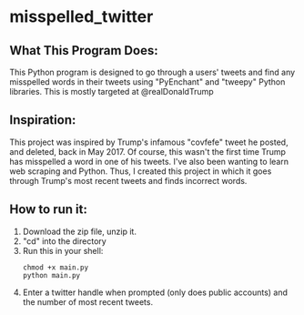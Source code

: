 # misspelled_twitter

## What This Program Does:
This Python program is designed to go through a users' tweets and find any misspelled words in their tweets using "PyEnchant" and "tweepy" Python libraries. This is mostly targeted at @realDonaldTrump

## Inspiration:
This project was inspired by Trump's infamous "covfefe" tweet he posted, and deleted, back in May 2017. Of course, this wasn't the first time Trump has misspelled a word in one of his tweets. I've also been wanting to learn web scraping and Python. Thus, I created this project in which it goes through Trump's most recent tweets and finds incorrect words.

## How to run it:
1. Download the zip file, unzip it.
2. "cd" into the directory
3. Run this in your shell:
   ```
   chmod +x main.py
   python main.py
   ```
4. Enter a twitter handle when prompted (only does public accounts) and the number of most recent tweets.
